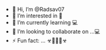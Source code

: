 - 👋 Hi, I’m @Radsav07
- 👀 I’m interested in 🍑
- 🌱 I’m currently learning 💻
- 💞️ I’m looking to collaborate on ...💻
-  ⚡ Fun fact: ... ☣🚫💍🚫☣

<!---
Radsav/Radsav is a ✨ special ✨ repository because its `README.md` (this file) appears on your GitHub profile.
You can click the Preview link to take a look at your changes.
--->
